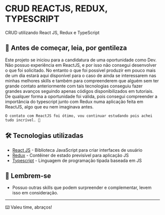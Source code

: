 # CRUD REACTJS, REDUX, TYPESCRIPT

CRUD utilizando React JS, Redux e TypeScript

## 🚀 Antes de começar, leia, por gentileza

Este projeto se iniciou para a candidatura de uma oportunidade como Dev. Não possuo experiência em ReactJS, e por isso não consegui desenvolver o que foi solicitado. No entanto o que foi possível produzir em pouco mais de um dia estará aqui disponível para o caso de ainda se interessarem nas minhas melhores skills e também para compreenderem que alguém sem ter grande contato anteriormente com tais tecnologias conseguiu fazer grandes avanços seguindo apenas códigos disponibilizados em tutoriais. De qualquer forma a oportunidade foi válida, pois consegui compreender a importância do typescript junto com Redux numa aplicação feita em ReactJS, algo que eu nem imaginava antes.

    O contato com ReactJS foi ótimo, vou continuar estudando pois achei tudo incrível. 🍺

## 🛠️ Tecnologias utilizadas

* [React JS](https://pt-br.reactjs.org/) - Biblioteca JavaScript para criar interfaces de usuário
* [Redux](https://redux.js.org/) - Contêiner de estado previsível para aplicação JS
* [Typescript](https://www.typescriptlang.org/) - Linguagem de programação tipada baseada em JS

## 📢 Lembrem-se

* Possuo outras skills que podem surpreender e complementar, levem isso em consideração.

---
⌨️ Valeu time, abraços!
